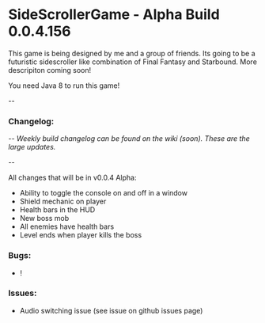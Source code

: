 # SideScrollerGame - Alpha Build 0.0.4.156

This game is being designed by me and a group of friends. Its going to be a futuristic sidescroller like combination of Final Fantasy and Starbound. More descripiton coming soon!

You need Java 8 to run this game!

--

### Changelog: 

--
*Weekly build changelog can be found on the wiki (soon). These are the large updates.*

--

All changes that will be in v0.0.4 Alpha:
- Ability to toggle the console on and off in a window
- Shield mechanic on player
- Health bars in the HUD
- New boss mob
- All enemies have health bars
- Level ends when player kills the boss

### Bugs:
- !

### Issues:
- Audio switching issue (see issue on github issues page)